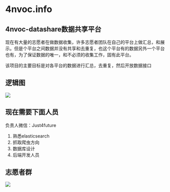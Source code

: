 # 4nvoc.info

## 4nvoc-datashare数据共享平台

现在有大量的志愿者在做数据收集，许多志愿者团队在自己的平台上做汇总，和展示。但是个平台之间数据并没有共享和去重复，也这个平台有的数据另外一个平台也有，为了保证数据的唯一，和不必须的收集工作，固有此平台。

该项目的主要目标是对各平台的数据进行汇总，去重复，然后开放数据接口

## 逻辑图


![](https://ftp.bmp.ovh/imgs/2020/01/2cac26fd226af6f9.png)



## 现在需要下面人员
负责人微信：Just4future

1. 熟悉elasticsearch
2. 抓取爬虫方向
3. 数据库设计
4. 后端开发人员

## 志愿者群
![](https://ftp.bmp.ovh/imgs/2020/01/d744fa4b32043ece.png)


